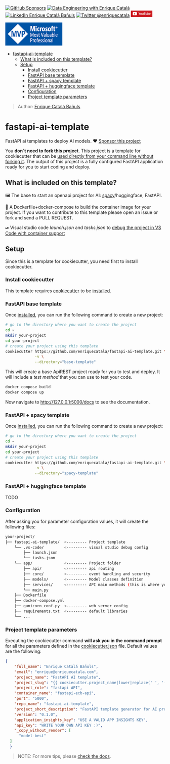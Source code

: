 <div>
    <a href="https://github.com/sponsors/enriquecatala"><img src="https://img.shields.io/badge/GitHub_Sponsors--_.svg?style=flat-square&logo=github&logoColor=EA4AAA" alt="GitHub Sponsors"></a>
    <a href="https://enriquecatala.com"><img src="https://img.shields.io/website?down_color=red&down_message=down&label=enriquecatala.com&up_color=46C018&url=https%3A%2F%2Fenriquecatala.com&style=flat-square" alt="Data Engineering with Enrique Catalá"></a>
    <a href="https://www.linkedin.com/in/enriquecatala"><img src="https://img.shields.io/badge/LinkedIn--_.svg?style=flat-square&logo=linkedin" alt="LinkedIn Enrique Catalá Bañuls"></a>
    <a href="https://twitter.com/enriquecatala"><img src="https://img.shields.io/twitter/follow/enriquecatala?color=blue&label=twitter&style=flat-square" alt="Twitter @enriquecatala"></a>
    <a href="https://youtube.com/enriquecatala"><img src="https://raw.githubusercontent.com/enriquecatala/enriquecatala/master/img/youtube.png" alt="Data Engineering: Canal youtube de Enrique Catalá" height=20></a>
</div>

<a href="https://mvp.microsoft.com/es-es/PublicProfile/5000312?fullName=Enrique%20Catala"><img src="https://raw.githubusercontent.com/enriquecatala/enriquecatala/master/img/MVP_Logo_horizontal.png" alt="Microsoft DataPlatform MVP Enrique Catalá"></a>

- [fastapi-ai-template](#fastapi-ai-template)
  - [What is included on this template?](#what-is-included-on-this-template)
  - [Setup](#setup)
    - [Install cookiecutter](#install-cookiecutter)
    - [FastAPI base template](#fastapi-base-template)
    - [FastAPI + spacy template](#fastapi--spacy-template)
    - [FastAPI + huggingface template](#fastapi--huggingface-template)
    - [Configuration](#configuration)
    - [Project template parameters](#project-template-parameters)

> Author: [Enrique Catalá Bañuls](https://www.linkedin.com/in/enriquecatala)
# fastapi-ai-template
FastAPI ai templates to deploy AI models. ❤️ [Sponsor this project](https://github.com/sponsors/enriquecatala)

You **don´t need to fork this project**. This project is a template for cookiecutter that can be [used directly from your command line without forking it](#setup). The output of this project is a fully configured FastAPI application ready for you to start coding and deploy.


## What is included on this template?

🖼️ The base to start an openapi project for AI: [spacy](#create-your-own-fastapi-for-spacy)/huggingface, FastAPI.

🐋 A Dockerfile+docker-compose to build the container image for your project.
If you want to contribute to this template please open an issue or fork and send a PULL REQUEST.

⏯ Visual studio code _launch.json_ and _tasks.json_ to [debug the project in VS Code with container support](https://docs.microsoft.com/en-us/visualstudio/containers/edit-and-refresh?view=vs-2022)




## Setup

Since this is a template for cookiecutter, you need first to install cookiecutter.
### Install cookiecutter

This template requires [cookiecutter](https://cookiecutter.readthedocs.io/en/latest/README.html) to be [installed](https://cookiecutter.readthedocs.io/en/latest/installation.html).

### FastAPI base template

Once [installed](https://cookiecutter.readthedocs.io/en/latest/installation.html), you can run the following command to create a new project:

```bash
# go to the directory where you want to create the project
cd ~
mkdir your-project
cd your-project
# create your project using this template
cookiecutter https://github.com/enriquecatala/fastapi-ai-template.git \
             -v \
             --directory="base-template"
```

This will create a base ApiREST project ready for you to test and deploy. It will include a _test method_ that you can use to test your code.

```bash
docker compose build
docker compose up
```
Now navigate to http://127.0.0.1:5000/docs to see the documentation.



### FastAPI + spacy template
Once [installed](https://cookiecutter.readthedocs.io/en/latest/installation.html), you can run the following command to create a new project:

```bash
# go to the directory where you want to create the project
cd ~
mkdir your-project
cd your-project
# create your project using this template
cookiecutter https://github.com/enriquecatala/fastapi-ai-template.git \
             -v \
             --directory="spacy-template"
```

### FastAPI + huggingface template

TODO
### Configuration

After asking you for parameter configuration values, it will create the following files:
```bash
your-project/
├── fastapi-ai-template/  <--------- Project template 
    └── .vs-code/         <--------- visual studio debug config 
        ├── launch.json        
        └── tasks.json
    └── app/              <--------- Project folder 
        ├── api/          <--------- api routing
        ├── core/         <--------- event handling and security
        ├── models/       <--------- Model classes definition
        ├── services/     <--------- API main methods (this is where you have the main logic)
        └── main.py
    ├── Dockerfile 
    ├── docker-compose.yml 
    ├── gunicorn_conf.py  <--------- web server config
    ├── requirements.txt  <--------- default libraries
    └── ...    
```

### Project template parameters

Executing the cookiecutter command **will ask you in the command prompt** for all the parameters defined in the [cookiecutter.json](spacy-template/cookiecutter.json) file. Default values are the following:

```json
{
    "full_name": "Enrique Catalá Bañuls",
    "email": "enrique@enriquecatala.com",
    "project_name": "FastAPI AI template",
    "project_slug": "{{ cookiecutter.project_name|lower|replace(' ', '-') }}",
    "project_role": "fastapi API",
    "container_name": "fastapi-ecb-api",
    "port": "5000",
    "repo_name": "fastapi-ai-template",
    "project_short_description": "FastAPI template generator for AI projects. It generates a template for a FastAPI project with a simple and easy to use interface.",        
    "version": "0.1.0",
    "application_insights_key": "USE A VALID APP INSIGHTS KEY",
    "api_key": "WRITE YOUR OWN API KEY :)",
    "_copy_without_render": [      
      "model-best"
  ]
  }
```

>NOTE: For more tips, please [check the docs](https://cookiecutter.readthedocs.io/en/latest/usage.html).
